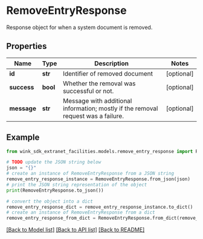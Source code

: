 # RemoveEntryResponse

Response object for when a system document is removed.

## Properties

Name | Type | Description | Notes
------------ | ------------- | ------------- | -------------
**id** | **str** | Identifier of removed document | [optional] 
**success** | **bool** | Whether the removal was successful or not. | [optional] 
**message** | **str** | Message with additional information; mostly if the removal request was a failure. | [optional] 

## Example

```python
from wink_sdk_extranet_facilities.models.remove_entry_response import RemoveEntryResponse

# TODO update the JSON string below
json = "{}"
# create an instance of RemoveEntryResponse from a JSON string
remove_entry_response_instance = RemoveEntryResponse.from_json(json)
# print the JSON string representation of the object
print(RemoveEntryResponse.to_json())

# convert the object into a dict
remove_entry_response_dict = remove_entry_response_instance.to_dict()
# create an instance of RemoveEntryResponse from a dict
remove_entry_response_from_dict = RemoveEntryResponse.from_dict(remove_entry_response_dict)
```
[[Back to Model list]](../README.md#documentation-for-models) [[Back to API list]](../README.md#documentation-for-api-endpoints) [[Back to README]](../README.md)


